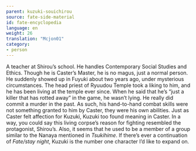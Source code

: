```yaml
---
parent: kuzuki-souichirou
source: fate-side-material
id: fate-encyclopedia
language: en
weight: 26
translation: "Mcjon01"
category:
- person
---
```


A teacher at Shirou’s school. He handles Contemporary Social Studies and Ethics.
Though he is Caster’s Master, he is no magus, just a normal person. He suddenly showed up in Fuyuki about two years ago, under mysterious circumstances. The head priest of Ryuudou Temple took a liking to him, and he has been living at the temple ever since.
When he said that he’s “just a killer that has rotted away” in the game, he wasn’t lying. He really did commit
a murder in the past. As such, his hand-to-hand combat skills were not something granted to him by Caster, they were his own abilities.
Just as Caster felt affection for Kuzuki, Kuzuki too found meaning in Caster. In a way, you could say this living corpse’s reason for fighting resembled the protagonist, Shirou’s.
Also, it seems that he used to be a member of a group similar to the Nanaya mentioned in *Tsukihime*.
If there’s ever a continuation of *Fate/stay night*, Kuzuki is the number one character I’d like to expand on.
